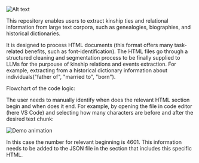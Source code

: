![Alt text](images/Kinship_Ties_Extraction.png)

This repository enables users to extract kinship ties and relational information from large text corpora, such as genealogies, biographies, and historical dictionaries.

It is designed to process HTML documents (this format offers many task-related benefits, such as font-identification). The HTML files go through a structured cleaning and segmentation process to be finally supplied to LLMs for the purpouse of kinship relations and events extraction. For example, extracting from a historical dictionary information about individuals("father of", "married to", "born"). 

Flowchart of the code logic: 



The user needs to manually identify when does the relevant HTML section begin and when does it end. For example, by opening the file in code editor (here VS Code) and selecting how many characters are before and after the desired text chunk:

![Demo animation](images/relevant_sec.gif)

In this case the number for relevant beginning is 4601.
This information needs to be added to the JSON file in the section that includes this specific HTML.